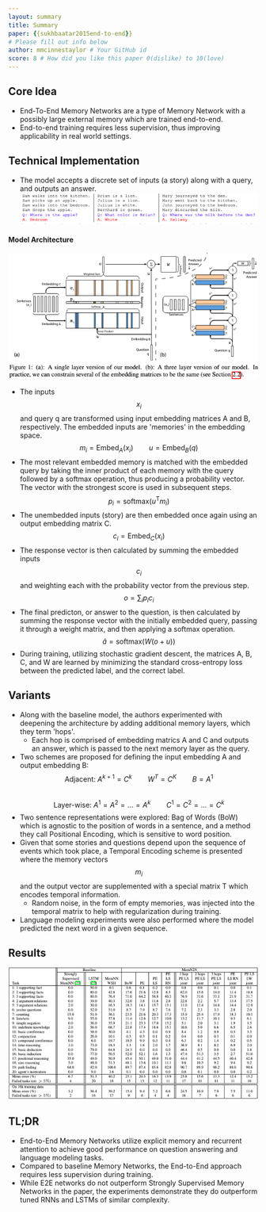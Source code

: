 ```yaml
---
layout: summary
title: Summary
paper: {{sukhbaatar2015end-to-end}}
# Please fill out info below
author: mmcinnestaylor # Your GitHub id
score: 8 # How did you like this paper 0(dislike) to 10(love)
---
```


## Core Idea
* End-To-End Memory Networks are a type of Memory Network with a possibly large external memory which are trained end-to-end.
* End-to-end training requires less supervision, thus improving applicability in real world settings.

## Technical Implementation
* The model accepts a discrete set of inputs (a story) along with a query, and outputs an answer.  
![Q&A](sukhbaatar2015end-to-end_2_a.png)  
#### Model Architecture
![Architecture](sukhbaatar2015end-to-end_2_b.png) 
* The inputs $$x_i$$ and query q are transformed using input embedding matrices A and B, respectively. The embedded inputs are 'memories' in the embedding space. 
$$m_i = \text{Embed}_A(x_i)\qquad u = \text{Embed}_B(q)$$
* The most relevant embedded memory is matched with the embedded query by taking the inner product of each memory with the query followed by a softmax operation, thus producing a probability vector. The vector with the strongest score is used in subsequent steps.  
$$p_i = \text{softmax}(u^{\text{T}}m_i)$$  
* The unembedded inputs (story) are then embedded once again using an output embedding matrix C.  
$$c_i = \text{Embed}_C(x_i)$$  
* The response vector is then calculated by summing the embedded inputs $$c_i$$ and weighting each with the probability vector from the previous step.  
$$o = \sum_ip_ic_i$$  
* The final predicton, or answer to the question, is then calculated by summing the response vector with the initially embedded query, passing it through a weight matrix, and then applying a softmax operation.  
$$\hat{a} = \text{softmax}(W(o + u))$$  
* During training, utilizing stochastic gradient descent, the matrices A, B, C, and W are learned by minimizing the standard cross-entropy loss between the predicted label, and the correct label.  
## Variants 
* Along with the baseline model, the authors experimented with deepening the architecture by adding additional memory layers, which they term 'hops'.  
	* Each hop is comprised of embedding matrics A and C and outputs an answer, which is passed to the next memory layer as the query.    
* Two schemes are proposed for defining the input embedding A and output embedding B:  
$$\text{Adjacent: } A^{k+1} = C^k\qquad W^T=C^K\qquad B=A^1$$  
$$\text{Layer-wise: } A^1=A^2=...=A^k\qquad C^1=C^2=...=C^k$$ 
* Two sentence representations were explored: Bag of Words (BoW) which is agnostic to the position of words in a sentence, and a method they call Positional Encoding, which is sensitive to word position.  
* Given that some stories and questions depend upon the sequence of events which took place, a Temporal Encoding scheme is presented where the memory vectors $$m_i$$ and the output vector are supplemented with a special matrix T which encodes temporal information.  
	* Random noise, in the form of empty memories, was injected into the temporal matrix to help with regularization during training.  
* Language modeling experiments were also performed where the model predicted the next word in a given sequence.
## Results  
![Results](sukhbaatar2015end-to-end_2_c.png)   

## TL;DR
* End-to-End Memory Networks utilize explicit memory and recurrent attention to achieve good performance on question answering and language modeling tasks.
* Compared to baseline Memory Networks, the End-to-End approach requires less supervision during training.
* While E2E networks do not outperform Strongly Supervised Memory Networks in the paper, the experiments demonstrate they do outperform tuned RNNs and LSTMs of similar complexity.
